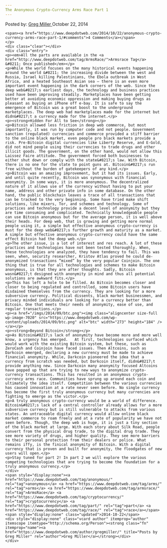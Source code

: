 ```yaml
---
The Anonymous Crypto-Currency Arms Race Part 1
---
```

<article class="post-listing post-7018 post type-post status-publish format-standard has-post-thumbnail hentry  tag-anonymous tag-arms tag-armsrace tag-cryptocurrency tag-part tag-race">
    <div class="post-inner">
        <span>Posted by: <a href="https://www.deepdotweb.com/author/gregmiller/" title="">Greg Miller </a></span>
    <span>October 22, 2014</span>
    
    <span><a href="https://www.deepdotweb.com/2014/10/22/anonymous-crypto-currency-arms-race-part-1/#comments">4 Comments</a></span>
    </p>
    <div class="clear"></div>
    <div class="entry">
    <p><em>All the parts are available in the <a href="http://www.deepdotweb.com/tag/ArmsRace/">Armsrace Tag</a>  &#8211; Once published</em></p>
    <p>While the world focuses on the many historical events happening around the world &#8211; the increasing divide between the west and Russia, Israel killing Palestinians, the Ebola outbreak in West Africa, and a heated Southeast Asian sea – there is an even more important event happening in the dark corners of the web. Since the deep web&#8217;s earliest days, the technology and business practices used have been improving steadily. Marketplaces have been getting better at avoiding economic oppression and making buying drugs as pleasant as buying an iPhone off e-bay. It is safe to say the emergence of Bitcoin was a great boost to the underground marketplaces. The deep web had marketplaces made for the internet but didn&#8217;t a currency made for the internet.</p>
    <p><strong>Hidden For All to See</strong></p>
    <p>Bitcoin allowed less friction in deep web commerce, but most importantly, it was run by computer code and not people. Government sanction (regulated) currencies and commerce provided a stiff barrier to the online black market, even people pro black markets provide a risk. Pre-Bitcoin digital currencies like Liberty Reserve, and E-Gold, did not mind people using their currencies to trade drugs and other illicit goods. The government, on the other hand, would not allow this Laissez Faire attitude. The government forced both businesses to either shut down or comply with the state&#8217;s law. With Bitcoin, there is no one for the state to point guns at. Bitcoin&#8217;s run free without the burden of gatekeepers of any kind.</p>
    <p>Bitcoin was an amazing improvement, but it had its issues. Early, and until quite recently, Bitcoin was synonymous with financial anonymity. In some ways, it is more anonymous. The decentralized nature of it allows use of the currency without having to put your name, address and other private info in some database. On the other hand, the public blockchain leaves a trace of all transactions that can be tracked to the very beginning. Some have tried make shift solutions, like mixers, Tor, and schemes and technology. Some of practices and technology provide a decent level of anonymity but they are time consuming and complicated. Technically knowledgeable people can use Bitcoin anonymous but for the average person, it is well above their heads. For deep web, that is growing and getting more normal people using it, a simple but effective anonymous crypto-currency is must for the deep web&#8217;s further growth and maturity as a market. A simple but effective anonymous crypto-currency could have the same effect Bitcoin had the deep web.</p>
    <p>The other issue, is a lot of interest and res reach. A lot of these practices and technologies have not been tested thoroughly. When, these technologies are analyzed, they have tendency to fail. This was seen, when, security researcher, Kristov Atlas proved he could de-anonymized transactions “mixed” by the very popular Coinjoin. The one thing that is true for all technologies and schemes to make Bitcoin anonymous, is that they are after thoughts. Sadly, Bitcoin wasn&#8217;t designed with anonymity in mind and thus all potential solutions are awkward fits.</p>
    <p>This has left a hole to be filled. As Bitcoin becomes closer and closer to being regulated and controlled, some Bitcoin users have disdained themselves from the currency. They are looking for a more subversive currency. Political dissents, black market businessmen, and privacy minded individuals are looking for a currency better than Bitcoin. One that meets their needs of anonymity, ease of use, and regular transactions.</p>
    <p><a href="/imgs/2014/09/btc.png"><img class="aligncenter size-full wp-image-7020" src="https://www.deepdotweb.com/wp-content/uploads/2014/09/btc.png" alt="btc" width="273" height="184" /></a></p>
    <p><strong>Beyond Bitcoin</strong></p>
    <p>As Bitcoin&#8217;s lack of anonymity have become more and more well know, a urgency has emerged.   At first, technologies surfaced which would work with the existing Bitcoin system, but these, such as ZeroCash and Coinjoin have faced issues. Then Altcoins, such as Darkcoin emerged, declaring a new currency must be made to achieve financial anonymity. While, Darkcoin pioneered the idea that a currency from scratch was needed, but Darkcoin itself, didn&#8217;t provide anything new. Since Darkcoin many anonymity focused Altcoins have popped up that are trying to new ways to anonymize crypto-currency transactions. This has resulted in an anonymous crypto-currency arms race. Communities have sprung up around each coin and ultimately the idea itself. Competition between the various currencies has caused innovation at a rate never seen before. No single currency has become the first truly anonymous currency but many currencies are fighting to emerge as the victor.</p>
    <p>A truly anonymous crypto-currency would be a world of difference. Bitcoin&#8217;s lack of a central controller already allows for a more subversive currency but is still vulnerable to attacks from various states. An untraceable digital currency would allow online black market commerce to roam freely and at a rate of popularity we have not seen before. Though, the deep web is huge, it is just a tiny section of the black market at large. With each story about Silk Road, people convert from the physical drug trade, to the digital drug trade. They see more variety of drugs, and higher quality. They see more barriers to their personal protection from their dealers or police. What remains iffy, is the finical anonymity of Bitcoin. With a digital currency that is proven and built for anonymity, the floodgates of new users will open.</p>
    <p>Stay tuned for part 2! In part 2 we will explore the various competing technologies that are trying to become the foundation for a truly anonymous currency.</p>
    </div>
    <span style="display:none"><a href="https://www.deepdotweb.com/tag/anonymous/" rel="tag">anonymous</a> <a href="https://www.deepdotweb.com/tag/arms/" rel="tag">arms</a> <a href="https://www.deepdotweb.com/tag/armsrace/" rel="tag">ArmsRace</a> <a href="https://www.deepdotweb.com/tag/cryptocurrency/" rel="tag">cryptocurrency</a> <a href="https://www.deepdotweb.com/tag/part/" rel="tag">part</a> <a href="https://www.deepdotweb.com/tag/race/" rel="tag">race</a></span> <span style="display:none" class="updated">2014-10-22</span>
    <div style="display:none" class="vcard author" itemprop="author" itemscope itemtype="http://schema.org/Person"><strong class="fn" itemprop="name"><a href="https://www.deepdotweb.com/author/gregmiller/" title="Posts by Greg Miller" rel="author">Greg Miller</a></strong></div>
    </div>
</article>

